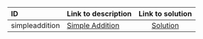 | ID | Link to description | Link to solution |
|:---|:---|:---:|
| simpleaddition | [Simple Addition](https://open.kattis.com/problems/simpleaddition) | [Solution](https://github.com/versenyi98/leetcode-solutions/tree/main/solutions/Simple%20Addition)|
